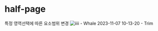 # half-page
특정 영역선택에 따른 요소범위 변경
![iiii - Whale 2023-11-07 10-13-20 - Trim](https://github.com/wngh1212/half-page/assets/88926634/52c3de99-bc4c-496d-a51d-579aed6b83b4)
